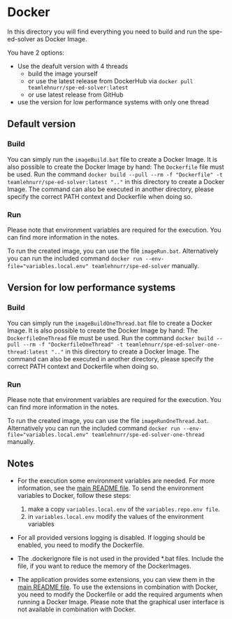 # Docker

In this directory you will find everything you need to build and run the spe-ed-solver as Docker Image.

You have 2 options:

- Use the deafult version with 4 threads
  - build the image yourself
  - or use the latest release from DockerHub via `docker pull teamlehnurr/spe-ed-solver:latest`
  - or use latest release from GitHub
- use the version for low performance systems with only one thread

## Default version

### Build

You can simply run the `imageBuild.bat` file to create a Docker Image.
It is also possible to create the Docker Image by hand:
The `Dockerfile` file must be used. Run the command `docker build --pull --rm -f "Dockerfile" -t teamlehnurr/spe-ed-solver:latest ".."` in this directory to create a Docker Image. The command can also be executed in another directory, please specify the correct PATH context and Dockerfile when doing so.

### Run

Please note that environment variables are required for the execution. You can find more information in the notes.

To run the created image, you can use the file `imageRun.bat`. Alternatively you can run the included command `docker run --env-file="variables.local.env" teamlehnurr/spe-ed-solver` manually.

## Version for low performance systems

### Build

You can simply run the `imageBuildOneThread.bat` file to create a Docker Image.
It is also possible to create the Docker Image by hand:
The `DockerfileOneThread` file must be used. Run the command `docker build --pull --rm -f "DockerfileOneThread" -t teamlehnurr/spe-ed-solver-one-thread:latest ".."` in this directory to create a Docker Image. The command can also be executed in another directory, please specify the correct PATH context and Dockerfile when doing so.

### Run

Please note that environment variables are required for the execution. You can find more information in the notes.

To run the created image, you can use the file `imageRunOneThread.bat`. Alternatively you can run the included command `docker run --env-file="variables.local.env" teamlehnurr/spe-ed-solver-one-thread` manually.

## Notes

- For the execution some environment variables are needed. For more information, see the [main README file](https://github.com/Lehnurr/spe-ed-solver). To send the environment variables to Docker, follow these steps:

  1. make a copy `variables.local.env` of the `variables.repo.env file`.
  2. in `variables.local.env` modify the values of the environment variables

- For all provided versions logging is disabled. If logging should be enabled, you need to modify the Dockerfile.
- The .dockerignore file is not used in the provided \*.bat files. Include the file, if you want to reduce the memory of the DockerImages.
- The application provides some extensions, you can view them in the [main README file](https://github.com/Lehnurr/spe-ed-solver). To use the extensions in combination with Docker, you need to modify the Dockerfile or add the required arguments when running a Docker Image. Please note that the graphical user interface is not available in combination with Docker.
